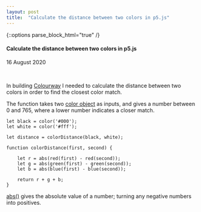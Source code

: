 ```yaml
---
layout: post
title:  "Calculate the distance between two colors in p5.js"
---
```

{::options parse_block_html="true" /}

<div class="col-12 offset-sm-0 col-md-8 offset-md-2 col-lg-6 offset-lg-3 vertical-center">

#### Calculate the distance between two colors in p5.js
16 August 2020

<br>

In building [Colourway](https://vividfax.github.io/colourway/) I needed to calculate the distance between two colors in order to find the closest color match.

The function takes two [color object](https://p5js.org/reference/#/p5/color) as inputs, and gives a number between 0 and 765, where a lower number indicates a closer match.

```
let black = color('#000');
let white = color('#fff');

let distance = colorDistance(black, white);

function colorDistance(first, second) {

	let r = abs(red(first) - red(second));
	let g = abs(green(first) - green(second));
	let b = abs(blue(first) - blue(second));

	return r + g + b;
}
```

[abs()](https://p5js.org/reference/#/p5/abs) gives the absolute value of a number; turning any negative numbers into positives.

</div>
